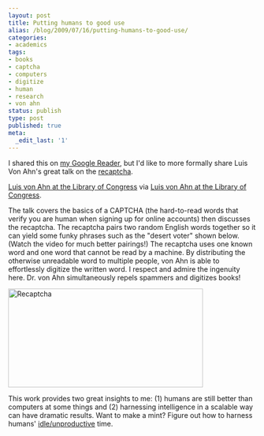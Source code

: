 ```yaml
---
layout: post
title: Putting humans to good use
alias: /blog/2009/07/16/putting-humans-to-good-use/
categories:
- academics
tags:
- books
- captcha
- computers
- digitize
- human
- research
- von ahn
status: publish
type: post
published: true
meta:
  _edit_last: '1'
---
```

I shared this on <a title="Seth Holloway's Shared Items" href="https://www.google.com/reader/shared/11451882993897049685" target="_blank">my Google Reader</a>, but I'd like to more formally share Luis Von Ahn's great talk on the <a title="reCAPTCHA" href="http://recaptcha.net/" target="_blank">recaptcha</a>.

[Luis von Ahn at the Library of Congress](https://www.youtube.com/watch?v=Aszl5avDtek) via [  Luis von Ahn at the Library of Congress](http://vonahn.blogspot.com/2009/06/speaking-at-library-of-congress.html).

The talk covers the basics of a CAPTCHA (the hard-to-read words that verify you are human when signing up for online accounts) then discusses the recaptcha. The recaptcha pairs two random English words together so it can yield some funky phrases such as the "desert voter" shown below. (Watch the video for much better pairings!) The recaptcha uses one known word and one word that cannot be read by a machine. By distributing the otherwise unreadable word to multiple people, von Ahn is able to effortlessly digitize the written word. I respect and admire the ingenuity here. Dr. von Ahn simultaneously repels spammers and digitizes books!

<img title="Recaptcha" src="http://www.roumazeilles.net/news/fr/wordpress/wp-content/uploads/recaptcha.jpg" alt="Recaptcha" width="395" height="200" />

This work provides two great insights to me: (1) humans are still better than computers at some things and (2) harnessing intelligence in a scalable way can have dramatic results. Want to make a mint? Figure out how to harness humans' <a title="People have played 64,000 years of Halo" href="http://www.bungie.net/News/content.aspx?type=topnews&amp;link=CGHV33KGD2R9D3W9V4QY7MF9Q" target="_blank">idle/unproductive</a> time.
